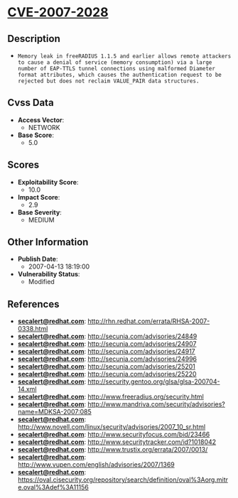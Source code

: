 
# [CVE-2007-2028](https://cve.mitre.org/cgi-bin/cvename.cgi?name=CVE-2007-2028)

## Description

- `Memory leak in freeRADIUS 1.1.5 and earlier allows remote attackers to cause a denial of service (memory consumption) via a large number of EAP-TTLS tunnel connections using malformed Diameter format attributes, which causes the authentication request to be rejected but does not reclaim VALUE_PAIR data structures.`

## Cvss Data

- **Access Vector**:
  - NETWORK
- **Base Score**:
  - 5.0

## Scores

- **Exploitability Score**:
  - 10.0
- **Impact Score**:
  - 2.9
- **Base Severity**:
  - MEDIUM

## Other Information

- **Publish Date**:
  - 2007-04-13 18:19:00
- **Vulnerability Status**:
  - Modified

## References

- **secalert@redhat.com**: http://rhn.redhat.com/errata/RHSA-2007-0338.html
- **secalert@redhat.com**: http://secunia.com/advisories/24849
- **secalert@redhat.com**: http://secunia.com/advisories/24907
- **secalert@redhat.com**: http://secunia.com/advisories/24917
- **secalert@redhat.com**: http://secunia.com/advisories/24996
- **secalert@redhat.com**: http://secunia.com/advisories/25201
- **secalert@redhat.com**: http://secunia.com/advisories/25220
- **secalert@redhat.com**: http://security.gentoo.org/glsa/glsa-200704-14.xml
- **secalert@redhat.com**: http://www.freeradius.org/security.html
- **secalert@redhat.com**: http://www.mandriva.com/security/advisories?name=MDKSA-2007:085
- **secalert@redhat.com**: http://www.novell.com/linux/security/advisories/2007_10_sr.html
- **secalert@redhat.com**: http://www.securityfocus.com/bid/23466
- **secalert@redhat.com**: http://www.securitytracker.com/id?1018042
- **secalert@redhat.com**: http://www.trustix.org/errata/2007/0013/
- **secalert@redhat.com**: http://www.vupen.com/english/advisories/2007/1369
- **secalert@redhat.com**: https://oval.cisecurity.org/repository/search/definition/oval%3Aorg.mitre.oval%3Adef%3A11156
